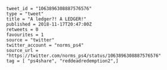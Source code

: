 ```
tweet_id = "1063896308887576576"
type = "tweet"
title = "A ledger?! A LEDGER!"
published = 2018-11-17T20:47:00Z
retweets = 0
favourites = 1
source = "twitter"
twitter_account = "norms_ps4"
source_url = "https://twitter.com/norms_ps4/status/1063896308887576576"
tag = [ "ps4share", "reddeadredemption2",]
```

<p class='image'><img src='https://mnf.m17s.net/2018/11/17/DsO4DXgWsAAXX3W.jpg' alt=''></p>

